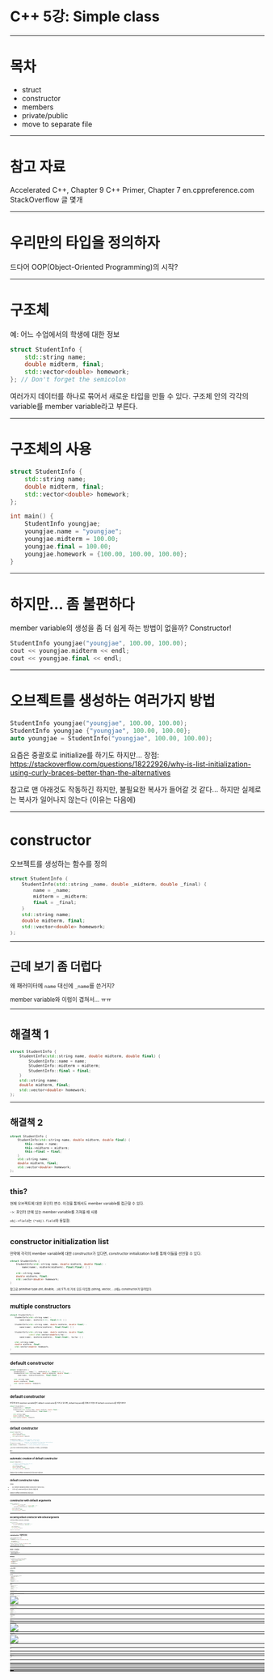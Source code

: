 # C++ 5강: Simple class

---

# 목차

- struct
- constructor
- members
- private/public
- move to separate file

---

# 참고 자료

Accelerated C++, Chapter 9
C++ Primer, Chapter 7
en.cppreference.com
StackOverflow 글 몇개

---

# 우리만의 타입을 정의하자

드다어 OOP(Object-Oriented Programming)의 시작?

---

# 구조체

예: 어느 수업에서의 학생에 대한 정보

```cpp
struct StudentInfo {
    std::string name;
    double midterm, final;
    std::vector<double> homework;
}; // Don't forget the semicolon
```

여러가지 데이터를 하나로 묶어서 새로운 타입을 만들 수 있다.
구조체 안의 각각의 variable를 member variable라고 부른다.

---

# 구조체의 사용

```cpp
struct StudentInfo {
    std::string name;
    double midterm, final;
    std::vector<double> homework;
};

int main() {
    StudentInfo youngjae;
    youngjae.name = "youngjae";
    youngjae.midterm = 100.00;
    youngjae.final = 100.00;
    youngjae.homework = {100.00, 100.00, 100.00};
}
```

---

# 하지만... 좀 불편하다

member variable의 생성을 좀 더 쉽게 하는 방법이 없을까? Constructor!

```cpp
StudentInfo youngjae("youngjae", 100.00, 100.00);
cout << youngjae.midterm << endl;
cout << youngjae.final << endl;
```

---

# 오브젝트를 생성하는 여러가지 방법

```cpp
StudentInfo youngjae("youngjae", 100.00, 100.00);
StudentInfo youngjae {"youngjae", 100.00, 100.00};
auto youngjae = StudentInfo("youngjae", 100.00, 100.00);
```

요즘은 중괄호로 initialize를 하기도 하지만...
장점: https://stackoverflow.com/questions/18222926/why-is-list-initialization-using-curly-braces-better-than-the-alternatives

참고로 맨 아래것도 작동하긴 하지만, 불필요한 복사가 들어갈 것 같다...
하지만 실제로는 복사가 일어나지 않는다 (이유는 다음에)

---

# constructor

오브젝트를 생성하는 함수를 정의

<span style="font-size: 80%;">

```cpp
struct StudentInfo {
    StudentInfo(std::string _name, double _midterm, double _final) {
        name = _name;
        midterm = _midterm;
        final = _final;
    }
    std::string name;
    double midterm, final;
    std::vector<double> homework;
};
```

---

# 근데 보기 좀 더럽다

왜 패러미터에 ``name`` 대신에 ``_name``를 쓴거지?

member variable와 이럼이 겹쳐서... ㅠㅠ

---

# 해결책 1

<span style="font-size: 80%;">

```cpp
struct StudentInfo {
    StudentInfo(std::string name, double midterm, double final) {
        StudentInfo::name = name;
        StudentInfo::midterm = midterm;
        StudentInfo::final = final;
    }
    std::string name;
    double midterm, final;
    std::vector<double> homework;
};
```

---

# 해결책 2

<span style="font-size: 80%;">

```cpp
struct StudentInfo {
    StudentInfo(std::string name, double midterm, double final) {
        this->name = name;
        this->midterm = midterm;
        this->final = final;
    }
    std::string name;
    double midterm, final;
    std::vector<double> homework;
};
```

---

# this?

현재 오브젝트에 대한 포인터 변수. 이것을 통해서도 member variable를 접근할 수 있다.

->: 포인터 안에 있는 member variable를 가져올 때 사용

``obj->field``는 ``(*obj).field``와 동일함.

---

# constructor initialization list

만약에 각각의 member variable에 대한 constructor가 있다면, constructor initialization list를 통해 이들을 선언할 수 있다.

<span style="font-size: 80%;">

```cpp
struct StudentInfo {
    StudentInfo(std::string name, double midterm, double final) :
        name(name), midterm(midterm), final(final) { }

    std::string name;
    double midterm, final;
    std::vector<double> homework;
}
```

참고로 primitive type (int, double, ..)와 STL의 거의 모든 타입들 (string, vector, ...)에는 constructor가 달려있다.

---

# multiple constructors

<span style="font-size: 80%;">

```cpp
struct StudentInfo {
    StudentInfo(std::string name) :
        name(name), midterm(0.0), final(0.0) { }
        
    StudentInfo(std::string name, double midterm, double final) :
        name(name), midterm(midterm), final(final) { }
        
    StudentInfo(std::string name, double midterm, double final,
                const std::vector<double>& hw) :
        name(name), midterm(midterm), final(final), hw(hw) { }

    std::string name;
    double midterm, final;
    std::vector<double> homework;
}
```

---

# default constructor

<span style="font-size: 80%;">

```cpp
struct StudentInfo {
    StudentInfo() : name(""), midterm(0.0), final(0.0) {}
    StudentInfo(std::string name, double midterm, double final) :
        name(name), midterm(midterm), final(final) { }

    std::string name;
    double midterm, final;
    std::vector<double> homework;
}
```

---

# default constructor

만약에 모든 member variable들이 default constructor를 가지고 있다면, default keyword를 통해서 자동으로 default constructor를 만들어준다!

<span style="font-size: 80%;">

```cpp
struct StudentInfo {
    StudentInfo() = default;
    StudentInfo(std::string name, double midterm, double final) :
        name(name), midterm(midterm), final(final) { }

    std::string name;
    double midterm, final;
    std::vector<double> homework;
}
```

---

# default constructor

<span style="font-size: 80%;">

```cpp
struct StudentInfo {
    std::string name;
    double midterm, final;
    std::vector<double> homework;
}

StudentInfo dongsu; // called default constructor
// StudentInfo dongsu(); // ERROR: can't do this!
//                     (compiler is confused with function declaration)
StudentInfo dongsu {}; // also called default constructor
auto dongsu = StudentInfo(); // also called default constructor
```

근데 우리가 constructor를 정의해 준 적이 없어도 오브젝트는 잘 생성되었다.

왜??...

---

# automatic creation of default constructor

```cpp
struct StudentInfo {
    // compiler generates this for us
    // StudentInfo() = default;
    std::string name;
    double midterm, final;
    std::vector<double> homework;
}
```

컴파일러가 알아서 default constructor를 만들어주었기 때문이다!

---

# default constructor rules

만약에
- 모든 member variable에 default constructor가 정의되어 있고,
- 우리가 다른 constructor를 따로 정의하지 않았을 때

컴파일러가 default constructor를 만들어준다.

---

# constructor with default arguments

<span style="font-size: 80%;">

```cpp
struct StudentInfo {
    StudentInfo(std::string name,
                double midterm = 0.0, double final = 0.0) :
        name(name), midterm(midterm), final(final) { }

    std::string name;
    double midterm, final;
    std::vector<double> homework;
}
```

---

# declaring default constructor with default arguments

이렇게 해도 default constructor는 정의되었다!

<span style="font-size: 80%;">

```cpp
struct StudentInfo {
    StudentInfo(std::string name = "Default Student",
                double midterm = 0.0, double final = 0.0) :
        name(name), midterm(midterm), final(final) { }

    std::string name;
    double midterm, final;
    std::vector<double> homework;
}
```

```cpp
StudentInfo defaultStudent;
```

---

# constructor: 바깥에 정의

다음과 같이 바깥에 정의할 수도 있다.

<span style="font-size: 75%;">

```cpp
struct StudentInfo {
    StudentInfo(std::string name, double midterm, double final);

    std::string name;
    double midterm, final;
    std::vector<double> homework;
}

StudentInfo::StudentInfo(std::string name, double midterm, double final) :
    name(name), midterm(midterm), final(final) { }
```

이렇게 해야 하는 상황이 있을 수 있는데.... 이유는 나중에 설명.

---

# 하지만... 좀 싱겁다

이 오브젝트에 생기를 좀 불어넣자

- 학생의 평균 시험 점수를 계산하고 싶고
- 학생의 총 점수를 계산하고 싶다

---

# method

struct 안에 데이터 말고도 이 오브젝트에 유용한 함수들을 정의해 주자.

<span style="font-size: 80%;">

```cpp
struct StudentInfo {
    StudentInfo(std::string name, double midterm, double final) :
        name(name), midterm(midterm), final(final) { }

    void addHomework(double score);
    double testAverage() const;
    double grade() const;

    std::string name;
    double midterm, final;
    std::vector<double> homework;
};
```

---

# method 사용

<span style="font-size: 85%;">

```cpp
StudentInfo dongsu;
dongsu.midterm = 100;
dongsu.final = 100;
dongsu.addHomework(100);
dongsu.addHomework(100);
dongsu.addHomework(100);
cout << dongsu.testAverage() << ", " << dongsu.grade() << endl;
```

---

# method

우리는 이 함수들을 클래스 내에 아직 **정의**만 했다. 구현은 바깥에 해 주자.

<span style="font-size: 75%;">

```cpp
struct StudentInfo {
    StudentInfo(std::string name, double midterm, double final) :
        name(name), midterm(midterm), final(final) { }

    void addHomework(double score);
    double testAverage() const;
    double grade() const;

    std::string name;
    double midterm, final;
    std::vector<double> homework;
};

void StudentInfo::addHomework(double score) {
    homework.add(score);
}

double StudentInfo::testAverage() {
    return (midterm + final)/2;
}

double StudentInfo::grade() {
    return std::accumulate(homework.begin(), homework.end(), 0)
        / homework.size();
}
```

---

# method

아니면 이렇게 클래스 안에 함수의 구현을 넣을 수도 있긴 한데...

<span style="font-size: 80%;">

```cpp
struct StudentInfo {
    StudentInfo(std::string name, double midterm, double final) :
        name(name), midterm(midterm), final(final) { }

    void addHomework(double score) {
        homework.add(score);
    }
    double testAverage() const {
        return (midterm + final)/2;
    }
    double grade() const {
        return std::accumulate(homework.begin(), homework.end(), 0) 
            / homework.size();
    }

    std::string name;
    double midterm, final;
    std::vector<double> homework;
};
```

클래스가 많아지면 이런 방식으로 관리하기 힘들다. (이유는 좀 나중에...)

---

# const correctness

method에 const를 붙여주면 그 함수는 해당 오브젝트를 변형시킬 수 없다.
어느 함수가 데이터를 변경하지 않는다는 것을 명시해주기 위해 사용한다.

---

# 하지만... 좀 무섭다

클래스의 변수들과 함수들을 누구나 접근할 수 있다는 사실에 정신이 오락가락해지고 잠을 이룰 수 없다...

![center 80%](cantsleep.jpg)

---

# public vs private

- public: 누구나 member variable과 method들을 접근할 수 있음

- private: 클래스 안에서만 member variable과 method들을 접근할 수 있음

---

# public vs private

<span style="font-size: 80%;">

```cpp
struct StudentInfo {
public:
    StudentInfo(std::string name, double midterm, double final) :
        name(name), midterm(midterm), final(final) { }

    void addHomework(double score) {
        homework.add(score);
    }
    double testAverage() const {
        return (midterm + final)/2;
    }
    double grade() const {
        return std::accumulate(homework.begin(), homework.end(), 0) 
            / homework.size();
    }

private: 
    std::string name;
    double midterm, final;
    std::vector<double> homework;
};
```

---

# struct 대신에 class를 써보자

<span style="font-size: 80%;">

```cpp
class StudentInfo {
public:
    StudentInfo(std::string name, double midterm, double final) :
        name(name), midterm(midterm), final(final) { }

    void addHomework(double score) {
        homework.add(score);
    }
    double testAverage() const {
        return (midterm + final)/2;
    }
    double grade() const {
        return std::accumulate(homework.begin(), homework.end(), 0) 
            / homework.size();
    }

private: 
    std::string name;
    double midterm, final;
    std::vector<double> homework;
};
```

---

# struct vs class

다른게 하나밖에 없다...

``struct``: default is public
``class``: default is private

이렇게 된 이유는 C의 struct하고의 호환성을 지켜주기 위해서...

---

# 클래스를 다른 파일로 따로 빼고 싶어요..

음?

---

![center 90%](yonggari.jpg)

---

# 클래스를 다른 파일로 따로 빼고 싶어요..

사실 원리가 좀 복잡하다 ㅠㅠ

이것을 이해하기 위해 C++ 프로그램이 어떻게 만들어지는지 과정을 보아야 한다.

---

# C++의 컴파일 과정

![center 80%](compile.png)

---

# 간단한 예시

``add.cpp`` -> ``add.o``
```cpp
int add(int a, int b) {
    return a + b;
}
```

``main.cpp`` -> ``main.o``
```cpp
int main() {
    int result = add(1, 2);
    return 0;
}
```

```bash
g++ -o main main.cpp add.cpp
```

문제: main.cpp에서는 add 함수의 존재성을 모름!

---

# 간단한 예시

``add.cpp`` -> ``add.o``
```cpp
int add(int a, int b) {
    return a + b;
}
```

``main.cpp`` -> ``main.o``
```cpp
int add(int a, int b);

int main() {
    int result = add(1, 2);
    return 0;
}
```

함수에 대한 정의가 사전에 필요함!


---

# 간단한 예시

``main.cpp`` -> ``main.o``
```cpp
int add(int a, int b);

int main() {
    int result = add(1, 2);
    return 0;
}
```

```
Symbol table:
    - add (function)
```

사전에 정의가 되긴 했는데 내용물을 모르는 변수/함수들은 symbol table에 저장됨

---

# 간단한 예시

Linking 과정을 통해 main.o와 add.o를 합쳐주기 시작함

---

# 근데 좀 불편해요

다른 파일에서 쓴 함수들을 가져오기 전에 항상 그 함수를 미리 정의해줘야함
이러면 좀 불편한데...

<span style="font-size: 80%;">

math.cpp
```cpp
int add(int a, int b) { ... }
int mult(int a, int b) { ... }
int div(int a, int b) { ... }
```

main.cpp
```cpp
int add(int a, int b);
int mult(int a, int b);
int div(int a, int b);

int main() {
    int c = add(1, 2);
    int d = mult(c, 3);
    int e = div(d, 5);
    return 0;
}
```

---

# 헤더 파일

변수와 함수들, 클래스들의 정의를 모아둔 파일

<span style="font-size: 80%;">

math.h
```cpp
int add(int a, int b);
int mult(int a, int b);
int div(int a, int b);
```

math.cpp
```cpp
#include "math.h"
int add(int a, int b) { ... }
int mult(int a, int b) { ... }
int div(int a, int b) { ... }
```

main.cpp
```cpp
#include "math.h"
int main() {
    int c = add(1, 2);
    int d = mult(c, 3);
    int e = div(d, 5);
    return 0;
}
```

---

# ``#include``의 실제 의미

주어진 파일의 내용을 그대로 "**복붙**"해라.
넵. 실제로 그 뜻입니다.

---

# 문제

<span style="font-size: 80%;">

a.h
```cpp
#include "math.h"
int a();
```

a.cpp
```cpp
#include "a.h"
int a() {
    // use some math functions...
}
```

b.h
```cpp
#include "math.h"
int b();
```

b.cpp
```cpp
#include "b.h"
int b() {
    // use some math functions...
}
```

---

main.cpp
```cpp
#include "a.h" // contents of math.h in here
#include "b.h" // contents of math.h in here as well
int main() {
    ...
}
```

---

# Header guard

a.h
```cpp
#ifndef A_H
#define A_H

#include "math.h"

int a();

#endif
```

a.cpp
```cpp
#include "a.h"
int a() {
    // use some math functions...
}
```

---

# 여기서 이만...

Compile / link 과정에 대해 더욱 자세히 배우려면...
- http://faculty.cs.niu.edu/~mcmahon/CS241/Notes/compile.html
- https://stackoverflow.com/questions/6264249/how-does-the-compilation-linking-process-work
- 혹은 시스템프로그래밍 수업을 들으면 됩니다

---

# 앞으로의 일정

- 아마 다음 시간에 Heap allocation 시작?
- 다다음주에 두번째 과제물 나갈 예정
	- 본격적으로 SFML 써볼까 생각중임

---

# 끄으읕


모두 수고하셨습니다

